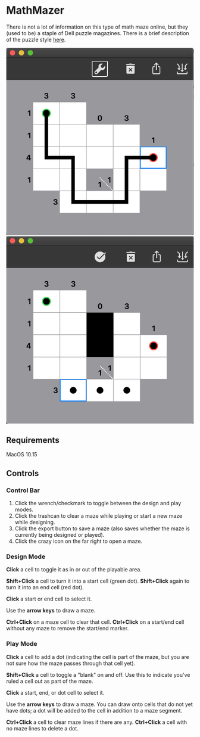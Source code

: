 # MathMazer

There is not a lot of information on this type of math maze online, but they (used to be) a staple of Dell puzzle magazines. There is a brief description of the puzzle style [here](http://www.mit.edu/activities/puzzle/2013/coinheist.com/oceans_11/random_walk/index.html).

![design](design.png)
![play](play.png)

## Requirements
MacOS 10.15

## Controls
### Control Bar
1. Click the wrench/checkmark to toggle between the design and play modes.
2. Click the trashcan to clear a maze while playing or start a new maze while designing.
3. Click the export button to save a maze (also saves whether the maze is currently being designed or played).
4. Click the crazy icon on the far right to open a maze.

### Design Mode
**Click** a cell to toggle it as in or out of the playable area.

**Shift+Click** a cell to turn it into a start cell (green dot). **Shift+Click** again to turn it into an end cell (red dot).

**Click** a start or end cell to select it.

Use the **arrow keys** to draw a maze.

**Ctrl+Click** on a maze cell to clear that cell. **Ctrl+Click** on a start/end cell without any maze to remove the start/end marker.

### Play Mode
**Click** a cell to add a dot (indicating the cell is part of the maze, but you are not sure how the maze passes through that cell yet).

**Shift+Click** a cell to toggle a "blank" on and off. Use this to indicate you've ruled a cell out as part of the maze.

**Click** a start, end, or dot cell to select it.

Use the **arrow keys** to draw a maze. You can draw onto cells that do not yet have dots; a dot will be added to the cell in addition to a maze segment.

**Ctrl+Click** a cell to clear maze lines if there are any. **Ctrl+Click** a cell with no maze lines to delete a dot.
